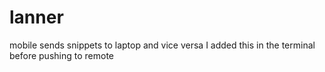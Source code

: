 # lanner
mobile sends snippets to laptop and vice versa
I added this in the terminal before pushing to remote
